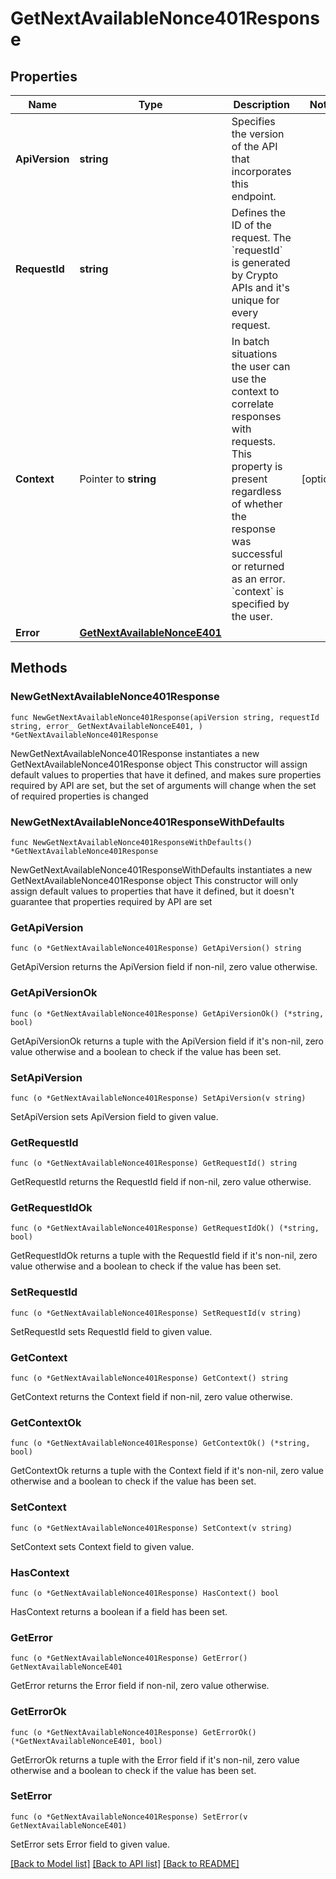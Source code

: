 # GetNextAvailableNonce401Response

## Properties

Name | Type | Description | Notes
------------ | ------------- | ------------- | -------------
**ApiVersion** | **string** | Specifies the version of the API that incorporates this endpoint. | 
**RequestId** | **string** | Defines the ID of the request. The &#x60;requestId&#x60; is generated by Crypto APIs and it&#39;s unique for every request. | 
**Context** | Pointer to **string** | In batch situations the user can use the context to correlate responses with requests. This property is present regardless of whether the response was successful or returned as an error. &#x60;context&#x60; is specified by the user. | [optional] 
**Error** | [**GetNextAvailableNonceE401**](GetNextAvailableNonceE401.md) |  | 

## Methods

### NewGetNextAvailableNonce401Response

`func NewGetNextAvailableNonce401Response(apiVersion string, requestId string, error_ GetNextAvailableNonceE401, ) *GetNextAvailableNonce401Response`

NewGetNextAvailableNonce401Response instantiates a new GetNextAvailableNonce401Response object
This constructor will assign default values to properties that have it defined,
and makes sure properties required by API are set, but the set of arguments
will change when the set of required properties is changed

### NewGetNextAvailableNonce401ResponseWithDefaults

`func NewGetNextAvailableNonce401ResponseWithDefaults() *GetNextAvailableNonce401Response`

NewGetNextAvailableNonce401ResponseWithDefaults instantiates a new GetNextAvailableNonce401Response object
This constructor will only assign default values to properties that have it defined,
but it doesn't guarantee that properties required by API are set

### GetApiVersion

`func (o *GetNextAvailableNonce401Response) GetApiVersion() string`

GetApiVersion returns the ApiVersion field if non-nil, zero value otherwise.

### GetApiVersionOk

`func (o *GetNextAvailableNonce401Response) GetApiVersionOk() (*string, bool)`

GetApiVersionOk returns a tuple with the ApiVersion field if it's non-nil, zero value otherwise
and a boolean to check if the value has been set.

### SetApiVersion

`func (o *GetNextAvailableNonce401Response) SetApiVersion(v string)`

SetApiVersion sets ApiVersion field to given value.


### GetRequestId

`func (o *GetNextAvailableNonce401Response) GetRequestId() string`

GetRequestId returns the RequestId field if non-nil, zero value otherwise.

### GetRequestIdOk

`func (o *GetNextAvailableNonce401Response) GetRequestIdOk() (*string, bool)`

GetRequestIdOk returns a tuple with the RequestId field if it's non-nil, zero value otherwise
and a boolean to check if the value has been set.

### SetRequestId

`func (o *GetNextAvailableNonce401Response) SetRequestId(v string)`

SetRequestId sets RequestId field to given value.


### GetContext

`func (o *GetNextAvailableNonce401Response) GetContext() string`

GetContext returns the Context field if non-nil, zero value otherwise.

### GetContextOk

`func (o *GetNextAvailableNonce401Response) GetContextOk() (*string, bool)`

GetContextOk returns a tuple with the Context field if it's non-nil, zero value otherwise
and a boolean to check if the value has been set.

### SetContext

`func (o *GetNextAvailableNonce401Response) SetContext(v string)`

SetContext sets Context field to given value.

### HasContext

`func (o *GetNextAvailableNonce401Response) HasContext() bool`

HasContext returns a boolean if a field has been set.

### GetError

`func (o *GetNextAvailableNonce401Response) GetError() GetNextAvailableNonceE401`

GetError returns the Error field if non-nil, zero value otherwise.

### GetErrorOk

`func (o *GetNextAvailableNonce401Response) GetErrorOk() (*GetNextAvailableNonceE401, bool)`

GetErrorOk returns a tuple with the Error field if it's non-nil, zero value otherwise
and a boolean to check if the value has been set.

### SetError

`func (o *GetNextAvailableNonce401Response) SetError(v GetNextAvailableNonceE401)`

SetError sets Error field to given value.



[[Back to Model list]](../README.md#documentation-for-models) [[Back to API list]](../README.md#documentation-for-api-endpoints) [[Back to README]](../README.md)


